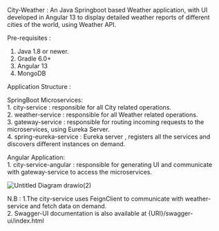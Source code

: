 City-Weather : An Java Springboot based Weather application, 
               with UI developed in Angular 13 to display detailed weather reports of different cities of the world,
               using Weather API. 

Pre-requisites : 
  1. Java 1.8 or newer.
  2. Gradle 6.0+  
  3. Angular 13  
  4. MongoDB  

Application Structure :   

  SpringBoot Microservices:   
    1. city-service : responsible for all City related operations.   
    2. weather-service : responsible for all Weather related operations.  
    3. gateway-service : responsible for routing incoming requests to the microservices, using Eureka Server.  
    4. spring-eureka-service : Eureka server , registers all the services and discovers different instances on demand.  
  
  Angular Application:   
    1. city-service-angular : responsible for generating UI and communicate with gateway-service to access the microservices.   
    
![Untitled Diagram drawio(2)](https://user-images.githubusercontent.com/77831969/163172841-f16d4369-0f24-4b0e-8814-c4e57105c411.png)

N.B : 1.The city-service uses FeignClient to communicate with weather-service and fetch data on demand.   
      2. Swagger-UI documentation is also available at {URI}/swagger-ui/index.html 
